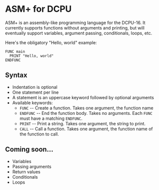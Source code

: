 # ASM+ for DCPU

ASM+ is an assembly-like programming language for the DCPU-16. It currently
supports functions without arguments and printing, but will eventually support
variables, argument passing, conditionals, loops, etc.

Here's the obligatory "Hello, world" example:

```
FUNC main
  PRINT "Hello, world"
ENDFUNC
```

## Syntax

* Indentation is optional
* One statement per line
* A statement is an uppercase keyword followed by optional arguments
* Available keywords:
  * `FUNC`    --  Create a function. Takes one argument, the function name
  * `ENDFUNC` --  End the function body. Takes no arguments. Each `FUNC` must
                  have a matching `ENDFUNC`.
  * `PRINT`   --  Print a string. Takes one argument, the string to print.
  * `CALL`    --  Call a function. Takes one argument, the function name of
                  the function to call.

## Coming soon...

* Variables
* Passing arguments
* Return values
* Conditionals
* Loops